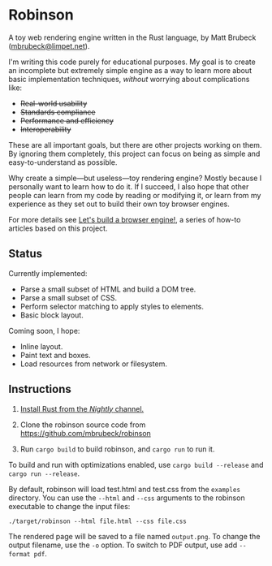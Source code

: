 Robinson
========

A toy web rendering engine written in the Rust language, by Matt Brubeck
(mbrubeck@limpet.net).

I'm writing this code purely for educational purposes. My goal is to create an
incomplete but extremely simple engine as a way to learn more about basic
implementation techniques, *without* worrying about complications like:

* <s>Real-world usability</s>
* <s>Standards compliance</s>
* <s>Performance and efficiency</s>
* <s>Interoperability</s>

These are all important goals, but there are other projects working on them.
By ignoring them completely, this project can focus on being as simple and
easy-to-understand as possible.

Why create a simple—but useless—toy rendering engine? Mostly because I
personally want to learn how to do it. If I succeed, I also hope that other
people can learn from my code by reading or modifying it, or learn from my
experience as they set out to build their own toy browser engines.

For more details see [Let's build a browser engine!][blog], a series of
how-to articles based on this project.

[blog]: http://limpet.net/mbrubeck/2014/08/08/toy-layout-engine-1.html

Status
------

Currently implemented:

* Parse a small subset of HTML and build a DOM tree.
* Parse a small subset of CSS.
* Perform selector matching to apply styles to elements.
* Basic block layout.

Coming soon, I hope:

* Inline layout.
* Paint text and boxes.
* Load resources from network or filesystem.

Instructions
------------

1. [Install Rust from the *Nightly* channel.](http://www.rust-lang.org/install.html)

2. Clone the robinson source code from https://github.com/mbrubeck/robinson

3. Run `cargo build` to build robinson, and `cargo run` to run it.

To build and run with optimizations enabled, use `cargo build --release` and
`cargo run --release`.

By default, robinson will load test.html and test.css from the `examples`
directory.  You can use the `--html` and `--css` arguments to the robinson
executable to change the input files:

    ./target/robinson --html file.html --css file.css

The rendered page will be saved to a file named `output.png`.  To change the
output filename, use the `-o` option.  To switch to PDF output, use add
`--format pdf`.
